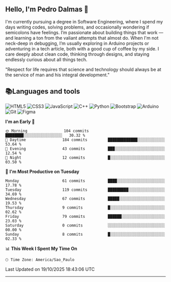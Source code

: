 
## Hello, I'm Pedro Dalmas 👋

I'm currently pursuing a degree in Software Engineering, where I spend my days writing codes, solving problems, and occasionally wondering if semicolons have feelings. I’m passionate about building things that work —  and learning a ton from the valiant attempts that almost do. When I'm not neck-deep in debugging, I’m usually exploring in Arduino projects or adventuring in a tech article, both with a good cup of coffee by my side. I care deeply about clean code, thinking through designs, and staying endlessly curious about all things tech.

"Respect for life requires that science and technology should always be at the service of man and his integral development."

## 📚Languages and tools

![HTML5](https://img.shields.io/badge/html5-%23E34F26.svg?style=for-the-badge&logo=html5&logoColor=white) ![CSS3](https://img.shields.io/badge/css3-%231572B6.svg?style=for-the-badge&logo=css3&logoColor=white) ![JavaScript](https://img.shields.io/badge/javascript-%23323330.svg?style=for-the-badge&logo=javascript&logoColor=%23F7DF1E) ![C++](https://img.shields.io/badge/c++-%2300599C.svg?style=for-the-badge&logo=c%2B%2B&logoColor=white) ![Python](https://img.shields.io/badge/python-3670A0?style=for-the-badge&logo=python&logoColor=ffdd54) ![Bootstrap](https://img.shields.io/badge/bootstrap-%238511FA.svg?style=for-the-badge&logo=bootstrap&logoColor=white) ![Arduino](https://img.shields.io/badge/-Arduino-00979D?style=for-the-badge&logo=Arduino&logoColor=white) ![Git](https://img.shields.io/badge/GIT-E44C30?style=for-the-badge&logo=git&logoColor=white) ![Figma](https://img.shields.io/badge/Figma-696969?style=for-the-badge&logo=figma&logoColor=figma)

<!--START_SECTION:waka-->
**I'm an Early 🐤** 

```text
🌞 Morning                104 commits         ████████░░░░░░░░░░░░░░░░░   30.32 % 
🌆 Daytime                184 commits         █████████████░░░░░░░░░░░░   53.64 % 
🌃 Evening                43 commits          ███░░░░░░░░░░░░░░░░░░░░░░   12.54 % 
🌙 Night                  12 commits          █░░░░░░░░░░░░░░░░░░░░░░░░   03.50 % 
```
📅 **I'm Most Productive on Tuesday** 

```text
Monday                   61 commits          ████░░░░░░░░░░░░░░░░░░░░░   17.78 % 
Tuesday                  119 commits         █████████░░░░░░░░░░░░░░░░   34.69 % 
Wednesday                67 commits          █████░░░░░░░░░░░░░░░░░░░░   19.53 % 
Thursday                 9 commits           █░░░░░░░░░░░░░░░░░░░░░░░░   02.62 % 
Friday                   79 commits          ██████░░░░░░░░░░░░░░░░░░░   23.03 % 
Saturday                 0 commits           ░░░░░░░░░░░░░░░░░░░░░░░░░   00.00 % 
Sunday                   8 commits           █░░░░░░░░░░░░░░░░░░░░░░░░   02.33 % 
```


📊 **This Week I Spent My Time On** 

```text
🕑︎ Time Zone: America/Sao_Paulo
```


 Last Updated on 19/10/2025 18:43:06 UTC
<!--END_SECTION:waka-->

---
